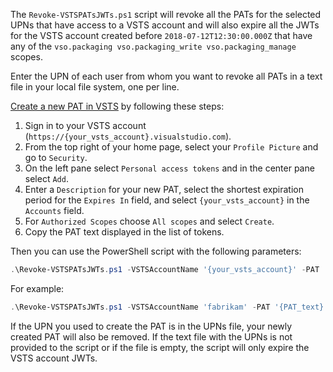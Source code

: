 The `Revoke-VSTSPATsJWTs.ps1` script will revoke all the PATs for the selected UPNs that have access to a VSTS account and will also expire all the JWTs for the VSTS account created before `2018-07-12T12:30:00.000Z` that have any of the `vso.packaging vso.packaging_write vso.packaging_manage` scopes. 

Enter the UPN of each user from whom you want to revoke all PATs in a text file in your local file system, one per line. 

[Create a new PAT in VSTS](https://docs.microsoft.com/en-us/vsts/organizations/accounts/use-personal-access-tokens-to-authenticate?view=vsts#create-personal-access-tokens-to-authenticate-access) by following these steps: 
1. Sign in to your VSTS account (`https://{your_vsts_account}.visualstudio.com`). 
2. From the top right of your home page, select your `Profile Picture` and go to `Security`. 
3. On the left pane select `Personal access tokens` and in the center pane select `Add`. 
4. Enter a `Description` for your new PAT, select the shortest expiration period for the `Expires In` field, and select `{your_vsts_account}` in the `Accounts` field. 
5. For `Authorized Scopes` choose `All scopes` and select `Create`. 
6. Copy the PAT text displayed in the list of tokens. 

Then you can use the PowerShell script with the following parameters: 
```PowerShell
.\Revoke-VSTSPATsJWTs.ps1 -VSTSAccountName '{your_vsts_account}' -PAT '{your_new_pat}' [-UPNsFileLocation '{location_of_your_UPNs_file}']
```

For example: 
```PowerShell
.\Revoke-VSTSPATsJWTs.ps1 -VSTSAccountName 'fabrikam' -PAT '{PAT_text}' -UPNsFileLocation '.\SampleUPNs.txt'
```

If the UPN you used to create the PAT is in the UPNs file, your newly created PAT will also be removed. 
If the text file with the UPNs is not provided to the script or if the file is empty, the script will only expire the VSTS account JWTs. 
